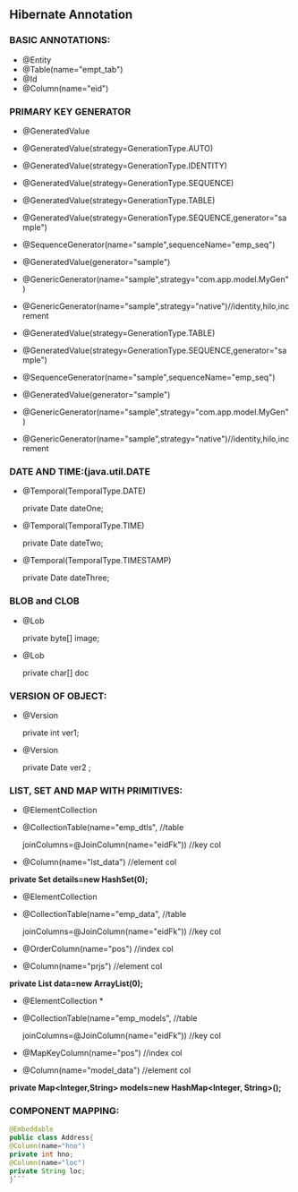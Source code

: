 ## Hibernate Annotation
### BASIC ANNOTATIONS:
* @Entity
* @Table(name="empt_tab")
* @Id
* @Column(name="eid")

### PRIMARY KEY GENERATOR
* @GeneratedValue 
* @GeneratedValue(strategy=GenerationType.AUTO)
* @GeneratedValue(strategy=GenerationType.IDENTITY)
* @GeneratedValue(strategy=GenerationType.SEQUENCE) 
* @GeneratedValue(strategy=GenerationType.TABLE)

* @GeneratedValue(strategy=GenerationType.SEQUENCE,generator="sample")
* @SequenceGenerator(name="sample",sequenceName="emp_seq")
* @GeneratedValue(generator="sample")
* @GenericGenerator(name="sample",strategy="com.app.model.MyGen")
* @GenericGenerator(name="sample",strategy="native")//identity,hilo,increment
* @GeneratedValue(strategy=GenerationType.TABLE)
* @GeneratedValue(strategy=GenerationType.SEQUENCE,generator="sample")
* @SequenceGenerator(name="sample",sequenceName="emp_seq")
* @GeneratedValue(generator="sample")
* @GenericGenerator(name="sample",strategy="com.app.model.MyGen")
* @GenericGenerator(name="sample",strategy="native")//identity,hilo,increment

### DATE AND TIME:(java.util.DATE
* @Temporal(TemporalType.DATE)

   private Date dateOne;

* @Temporal(TemporalType.TIME)

  private Date dateTwo;

* @Temporal(TemporalType.TIMESTAMP)

  private Date dateThree;


### BLOB and CLOB
* @Lob

  private byte[] image;

* @Lob

  private char[] doc

### VERSION OF OBJECT:
* @Version

  private int ver1;
* @Version

  private Date ver2  ;


### LIST, SET AND MAP WITH PRIMITIVES:
* @ElementCollection  
* @CollectionTable(name="emp_dtls", //table

  joinColumns=@JoinColumn(name="eidFk")) //key col

* @Column(name="lst_data") //element col

 **private Set<String> details=new HashSet<String>(0);**


* @ElementCollection 
* @CollectionTable(name="emp_data", //table

  joinColumns=@JoinColumn(name="eidFk"))        //key col
* @OrderColumn(name="pos") //index col
* @Column(name="prjs") //element col

**private List<String> data=new ArrayList<String>(0);**

* @ElementCollection *
* @CollectionTable(name="emp_models", //table

  joinColumns=@JoinColumn(name="eidFk")) //key col

* @MapKeyColumn(name="pos") //index col
* @Column(name="model_data") //element col

**private Map<Integer,String> models=new HashMap<Integer, String>();**


### COMPONENT MAPPING:
```java 
@Embeddable 
public class Address{
@Column(name="hno")
private int hno;
@Column(name="loc")
private String loc;
}```


